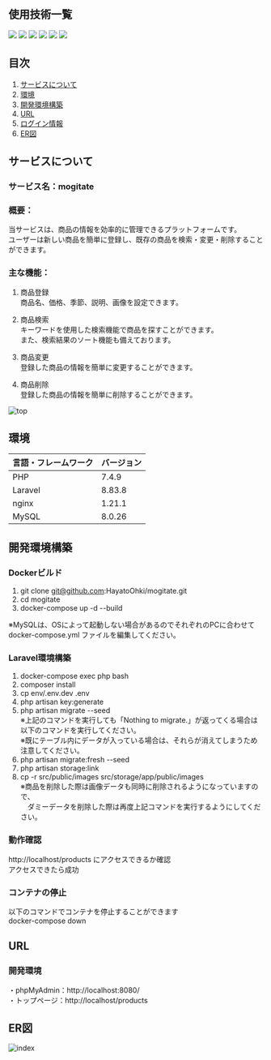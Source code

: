 <div id="top"></div>

## 使用技術一覧

<p style="display: inline">
  <!-- フロントエンドのフレームワーク一覧 -->
  
  <!-- フロントエンドの言語一覧 -->
  <img src="https://img.shields.io/badge/-Javascript-F7DF1E.svg?logo=javascript&style=for-the-badge">
  <!-- バックエンドのフレームワーク一覧 -->
  <img src="https://img.shields.io/badge/-Laravel-E74430.svg?logo=laravel&style=for-the-badge">
  <!-- バックエンドの言語一覧 -->
  <img src="https://img.shields.io/badge/-Php-777BB4.svg?logo=php&style=for-the-badge">
  <!-- ミドルウェア一覧 -->
  <img src="https://img.shields.io/badge/-Nginx-269539.svg?logo=nginx&style=for-the-badge">
  <img src="https://img.shields.io/badge/-Mysql-4479A1.svg?logo=mysql&style=for-the-badge">
  <!-- インフラ一覧 -->
  <img src="https://img.shields.io/badge/-Docker-1488C6.svg?logo=docker&style=for-the-badge">
</p>

## 目次

1. [サービスについて](#サービスについて)
2. [環境](#環境)
3. [開発環境構築](#開発環境構築)
4. [URL](#URL)
5. [ログイン情報](#ログイン情報)
6. [ER図](#ER図)

## サービスについて

<!-- プロジェクトの概要を記載 -->
### サービス名：mogitate
### 概要：
当サービスは、商品の情報を効率的に管理できるプラットフォームです。  
ユーザーは新しい商品を簡単に登録し、既存の商品を検索・変更・削除することができます。

### 主な機能：
1. 商品登録  
    商品名、価格、季節、説明、画像を設定できます。

2. 商品検索  
    キーワードを使用した検索機能で商品を探すことができます。  
    また、検索結果のソート機能も備えております。

3. 商品変更  
    登録した商品の情報を簡単に変更することができます。

4. 商品削除  
    登録した商品の情報を簡単に削除することができます。

![top](https://github.com/user-attachments/assets/6324f7ae-41cf-4e16-93d8-440bb38585ca)

## 環境

<!-- 言語、フレームワーク、ミドルウェア、インフラの一覧とバージョンを記載 -->

| 言語・フレームワーク    | バージョン  |
| --------------------- | ---------- |
| PHP                   | 7.4.9      |
| Laravel               | 8.83.8     |
| nginx                 | 1.21.1     |
| MySQL                 | 8.0.26     |

## 開発環境構築

<!-- コンテナの作成方法、パッケージのインストール方法など、開発環境構築に必要な情報を記載 -->

### Dockerビルド
1. git clone git@github.com:HayatoOhki/mogitate.git
2. cd mogitate
3. docker-compose up -d --build

※MySQLは、OSによって起動しない場合があるのでそれぞれのPCに合わせて docker-compose.yml ファイルを編集してください。

### Laravel環境構築
1. docker-compose exec php bash
2. composer install
3. cp env/.env.dev .env
4. php artisan key:generate
5. php artisan migrate --seed  
※上記のコマンドを実行しても「Nothing to migrate.」が返ってくる場合は以下のコマンドを実行してください。  
※既にテーブル内にデータが入っている場合は、それらが消えてしまうため注意してください。
6. php artisan migrate:fresh --seed
7. php artisan storage:link
8. cp -r src/public/images src/storage/app/public/images  
※商品を削除した際は画像データも同時に削除されるようになっていますので、  
　ダミーデータを削除した際は再度上記コマンドを実行するようにしてください。


### 動作確認
http://localhost/products にアクセスできるか確認  
アクセスできたら成功

### コンテナの停止
以下のコマンドでコンテナを停止することができます  
docker-compose down

## URL
### 開発環境
・phpMyAdmin：http://localhost:8080/  
・トップページ：http://localhost/products  

## ER図
![index](https://github.com/user-attachments/assets/88576360-d3ba-4e1e-a3e0-6515a175158a)

